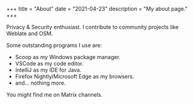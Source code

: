 +++
title = "About"
date = "2021-04-23"
description = "My about page."
+++

Privacy & Security enthusiast.
I contribute to community projects like Weblate and OSM.

Some outstanding programs I use are:

* Scoop as my Windows package manager.
* VSCode as my code editor.
* IntelliJ as my IDE for Java.
* Firefox Nightly/Microsoft Edge as my browsers.
* and... nothing more.

You might find me on Matrix channels.
